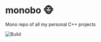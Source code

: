 # monobo 🐵
Mono repo of all my personal C++ projects

![Build](https://github.com/suluke/monobo/workflows/CMake/badge.svg)

